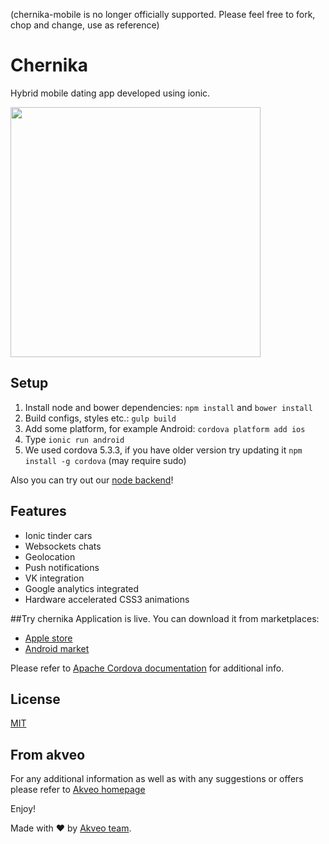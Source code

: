 (chernika-mobile is no longer officially supported. Please feel free to fork, chop and change, use as reference)

# Chernika
Hybrid mobile dating app developed using ionic.

<img src="http://i.imgur.com/OvXNrFu.gif" width="400">

## Setup
1. Install node and bower dependencies: `npm install` and `bower install`
2. Build configs, styles etc.: `gulp build`
3. Add some platform, for example Android: `cordova platform add ios`
4. Type `ionic run android`
5. We used cordova 5.3.3, if you have older version try updating it `npm install -g cordova` (may require sudo)

Also you can try out our [node backend](https://github.com/akveo/chernika-server)!  

## Features

* Ionic tinder cars
* Websockets chats
* Geolocation
* Push notifications
* VK integration
* Google analytics integrated
* Hardware accelerated CSS3 animations

##Try chernika
Application is live. You can download it from marketplaces:
* [Apple store](https://itunes.apple.com/us/app/chernika/id1063634137)
* [Android market](https://play.google.com/store/apps/details?id=com.akveo.pinder)

Please refer to [Apache Cordova documentation](http://cordova.apache.org/docs/en/4.0.0/) for additional info.

## License
[MIT](/LICENSE.txt)

## From akveo
For any additional information as well as with any suggestions or offers please refer to [Akveo homepage](http://akveo.com)

Enjoy!

Made with ♥ by [Akveo team](http://akveo.com/).
